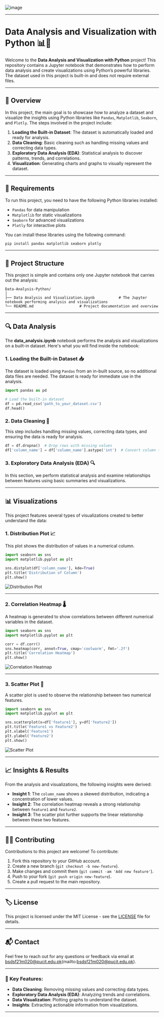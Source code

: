 ![image](https://github.com/user-attachments/assets/e7966574-cdfd-4511-8dbe-97e2aa043018)

---

# Data Analysis and Visualization with Python 📊🐍

Welcome to the **Data Analysis and Visualization with Python** project! This repository contains a Jupyter notebook that demonstrates how to perform data analysis and create visualizations using Python’s powerful libraries. The dataset used in this project is built-in and does not require external files.

---

## 📝 Overview

In this project, the main goal is to showcase how to analyze a dataset and visualize the insights using Python libraries like `Pandas`, `Matplotlib`, `Seaborn`, and `Plotly`. The steps involved in the project include:

1. **Loading the Built-in Dataset**: The dataset is automatically loaded and ready for analysis.
2. **Data Cleaning**: Basic cleaning such as handling missing values and correcting data types.
3. **Exploratory Data Analysis (EDA)**: Statistical analysis to discover patterns, trends, and correlations.
4. **Visualization**: Generating charts and graphs to visually represent the dataset.

---

## 🔧 Requirements

To run this project, you need to have the following Python libraries installed:

- `Pandas` for data manipulation
- `Matplotlib` for static visualizations
- `Seaborn` for advanced visualizations
- `Plotly` for interactive plots

You can install these libraries using the following command:

```bash
pip install pandas matplotlib seaborn plotly
```

---

## 📂 Project Structure

This project is simple and contains only one Jupyter notebook that carries out the analysis:

```
Data-Analysis-Python/
│
├── Data Analysis and Visualization.ipynb           # The Jupyter notebook performing analysis and visualizations
└── README.md                     # Project documentation and overview
```

---

## 🔍 Data Analysis

The **data_analysis.ipynb** notebook performs the analysis and visualizations on a built-in dataset. Here's what you will find inside the notebook:

### 1. **Loading the Built-in Dataset** 📥

The dataset is loaded using `Pandas` from an in-built source, so no additional data files are needed. The dataset is ready for immediate use in the analysis.

```python
import pandas as pd

# Load the built-in dataset
df = pd.read_csv('path_to_your_dataset.csv')
df.head()
```

### 2. **Data Cleaning** 🧹

This step includes handling missing values, correcting data types, and ensuring the data is ready for analysis.

```python
df = df.dropna()  # Drop rows with missing values
df['column_name'] = df['column_name'].astype('int')  # Convert column type
```

### 3. **Exploratory Data Analysis (EDA)** 🔍

In this section, we perform statistical analysis and examine relationships between features using basic summaries and visualizations.

---

## 📊 Visualizations

This project features several types of visualizations created to better understand the data:

### 1. **Distribution Plot** 📈

This plot shows the distribution of values in a numerical column.

```python
import seaborn as sns
import matplotlib.pyplot as plt

sns.distplot(df['column_name'], kde=True)
plt.title('Distribution of Column')
plt.show()
```

![Distribution Plot](images/visualizations/distribution_plot.png)

---

### 2. **Correlation Heatmap** 🌡️

A heatmap is generated to show correlations between different numerical variables in the dataset.

```python
import seaborn as sns
import matplotlib.pyplot as plt

corr = df.corr()
sns.heatmap(corr, annot=True, cmap='coolwarm', fmt='.2f')
plt.title('Correlation Heatmap')
plt.show()
```

![Correlation Heatmap](images/visualizations/correlation_heatmap.png)

---

### 3. **Scatter Plot** 📍

A scatter plot is used to observe the relationship between two numerical features.

```python
import seaborn as sns
import matplotlib.pyplot as plt

sns.scatterplot(x=df['feature1'], y=df['feature2'])
plt.title('Feature1 vs Feature2')
plt.xlabel('Feature1')
plt.ylabel('Feature2')
plt.show()
```

![Scatter Plot](images/visualizations/scatter_plot.png)

---

## 📈 Insights & Results

From the analysis and visualizations, the following insights were derived:

- **Insight 1**: The `column_name` shows a skewed distribution, indicating a concentration of lower values.
- **Insight 2**: The correlation heatmap reveals a strong relationship between `feature1` and `feature2`.
- **Insight 3**: The scatter plot further supports the linear relationship between these two features.

---

## 🧑‍💻 Contributing

Contributions to this project are welcome! To contribute:

1. Fork this repository to your GitHub account.
2. Create a new branch (`git checkout -b new-feature`).
3. Make changes and commit them (`git commit -am 'Add new feature'`).
4. Push to your fork (`git push origin new-feature`).
5. Create a pull request to the main repository.

---

## 🏷️ License

This project is licensed under the MIT License - see the [LICENSE](LICENSE) file for details.

---

## 📬 Contact

Feel free to reach out for any questions or feedback via email at bsdsf21m020@pucit.edu.pk(mailto:bsdsf21m020@pucit.edu.pk).

---

### 🔑 Key Features:

- **Data Cleaning**: Removing missing values and correcting data types.
- **Exploratory Data Analysis (EDA)**: Analyzing trends and correlations.
- **Data Visualization**: Plotting graphs to understand the dataset.
- **Insights**: Extracting actionable information from visualizations.

---

